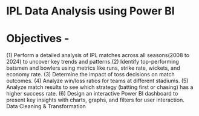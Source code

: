 # IPL Data Analysis using Power BI


# Objectives - 

(1) Perform a detailed analysis of IPL matches across all seasons(2008 to 2024) to uncover key trends and patterns.(2) Identify top-performing batsmen and bowlers using metrics like runs, strike rate, wickets, and economy rate.
(3) Determine the impact of toss decisions on match outcomes.
(4) Analyze win/loss ratios for teams at different stadiums.
(5) Analyze match results to see which strategy (batting first or chasing) has a higher success rate.
(6) Design an interactive Power BI dashboard to present key insights with charts, graphs, and filters for user interaction.
Data Cleaning & Transformation

